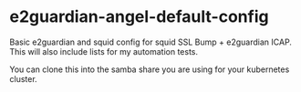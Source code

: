 e2guardian-angel-default-config
======================
Basic e2guardian and squid config for squid SSL Bump + e2guardian ICAP.
This will also include lists for my automation tests.

You can clone this into the samba share you are using for your
kubernetes cluster.
